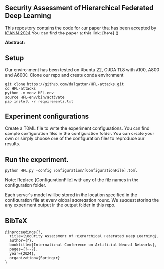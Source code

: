 ## Security Assessment of Hierarchical Federated Deep Learning ##

This repository contains the code for our paper that has been accepted by [ICANN 2024](https://e-nns.org/icann2024/)
You can find the paper at this link: [here] ()

**Abstract:**

## Setup ##
Our environment has been tested on Ubuntu 22, CUDA 11.8 with A100, A800 and A6000.
Clone our repo and create conda environment
```
git clone https://github.com/dalqattan/HFL-attacks.git
cd HFL-attacks
python -m venv HFL-env
source HFL-env/bin/activate
pip install -r requirements.txt
```

## Experiment configurations ##

Create a TOML file to write the experiment configurations. 
You can find sample configuration files in the configuration folder.
You can create your own or simply choose one of the configuration files to reproduce our results.

## Run the experiment. ##
```
python HFL.py -config configuration/[ConfigurationFile].toml
```
Note: Replace [ConfigurationFile] with any of the file names in the configuration folder.

Each server's model will be stored in the location specified in the configuration file at every global aggregation round.
We suggest storing the any experiment output in the output folder in this repo.

## BibTeX ##
```
@inproceedings{?,
  title={Security Assessment of Hierarchical Federated Deep Learning},
  author={?},
  booktitle={International Conference on Artificial Neural Networks},
  pages={?--?},
  year={2024},
  organization={Springer}
}
```
